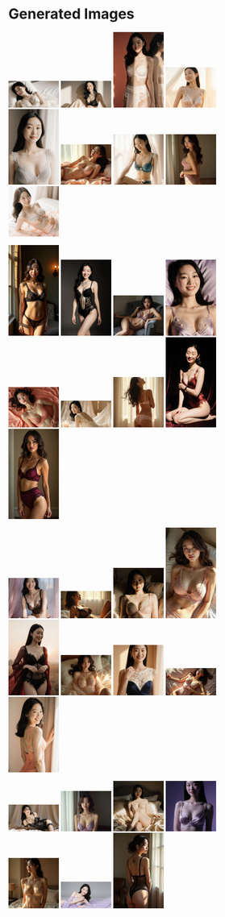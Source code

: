 # Generated Images



<img src="2025_09_27_01.webp" width="100"/> <img src="2025_09_27_02.webp" width="100"/> <img src="2025_09_27_03.webp" width="100"/> <img src="2025_09_27_04.webp" width="100"/> <img src="2025_09_27_05.webp" width="100"/> <img src="2025_09_27_06.webp" width="100"/> <img src="2025_09_27_07.webp" width="100"/> <img src="2025_09_27_08.webp" width="100"/> <img src="2025_09_27_09.webp" width="100"/>

<img src="2025_09_27_10.webp" width="100"/> <img src="2025_09_27_11.webp" width="100"/> <img src="2025_09_27_12.webp" width="100"/> <img src="2025_09_27_13.webp" width="100"/> <img src="2025_09_27_14.webp" width="100"/> <img src="2025_09_27_15.webp" width="100"/> <img src="2025_09_27_16.webp" width="100"/> <img src="2025_09_27_17.webp" width="100"/> <img src="2025_09_27_18.webp" width="100"/>

<img src="2025_09_27_19.webp" width="100"/> <img src="2025_09_27_20.webp" width="100"/> <img src="2025_09_27_21.webp" width="100"/> <img src="2025_09_27_22.webp" width="100"/> <img src="2025_09_27_23.webp" width="100"/> <img src="2025_09_27_24.webp" width="100"/> <img src="2025_09_27_25.webp" width="100"/> <img src="2025_09_27_26.webp" width="100"/> <img src="2025_09_27_27.webp" width="100"/>

<img src="2025_09_27_28.webp" width="100"/> <img src="2025_09_27_29.webp" width="100"/> <img src="2025_09_27_30.webp" width="100"/> <img src="2025_09_27_31.webp" width="100"/> <img src="2025_09_27_32.webp" width="100"/> <img src="2025_09_27_33.webp" width="100"/> <img src="2025_09_27_34.webp" width="100"/>
